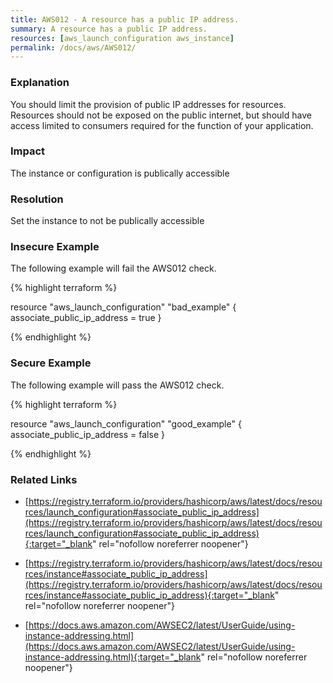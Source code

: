 ```yaml
---
title: AWS012 - A resource has a public IP address.
summary: A resource has a public IP address. 
resources: [aws_launch_configuration aws_instance] 
permalink: /docs/aws/AWS012/
---
```

### Explanation


You should limit the provision of public IP addresses for resources. Resources should not be exposed on the public internet, but should have access limited to consumers required for the function of your application. 


### Impact
The instance or configuration is publically accessible

### Resolution
Set the instance to not be publically accessible



### Insecure Example

The following example will fail the AWS012 check.

{% highlight terraform %}

resource "aws_launch_configuration" "bad_example" {
	associate_public_ip_address = true
}

{% endhighlight %}



### Secure Example

The following example will pass the AWS012 check.

{% highlight terraform %}

resource "aws_launch_configuration" "good_example" {
	associate_public_ip_address = false
}

{% endhighlight %}



### Related Links


- [https://registry.terraform.io/providers/hashicorp/aws/latest/docs/resources/launch_configuration#associate_public_ip_address](https://registry.terraform.io/providers/hashicorp/aws/latest/docs/resources/launch_configuration#associate_public_ip_address){:target="_blank" rel="nofollow noreferrer noopener"}

- [https://registry.terraform.io/providers/hashicorp/aws/latest/docs/resources/instance#associate_public_ip_address](https://registry.terraform.io/providers/hashicorp/aws/latest/docs/resources/instance#associate_public_ip_address){:target="_blank" rel="nofollow noreferrer noopener"}

- [https://docs.aws.amazon.com/AWSEC2/latest/UserGuide/using-instance-addressing.html](https://docs.aws.amazon.com/AWSEC2/latest/UserGuide/using-instance-addressing.html){:target="_blank" rel="nofollow noreferrer noopener"}


